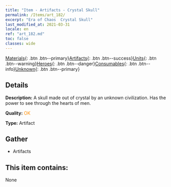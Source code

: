 ```yaml
---
title: "Item - Artifacts - Crystal Skull"
permalink: /Items/art_182/
excerpt: "Era of Chaos  Crystal Skull"
last_modified_at: 2021-03-31
locale: en
ref: "art_182.md"
toc: false
classes: wide
---
```

 [Materials](/Items/){: .btn .btn--primary}[Artifacts](/Items/Artifacts/){: .btn .btn--success}[Units](/Items/Units/){: .btn .btn--warning}[Heroes](/Items/Heroes/){: .btn .btn--danger}[Consumables](/Items/Consumables/){: .btn .btn--info}[Unknown](/Items/Unknown/){: .btn .btn--primary}

## Details
 **Description:** A skull made out of crystal by an unknown civilization. Has the power to see through the hearts of men.

 **Quality:** <span style="color: #FF8C00">OK</span>

 **Type:** Artifact

## Gather

*    Artifacts 

## This item contains:

  None

